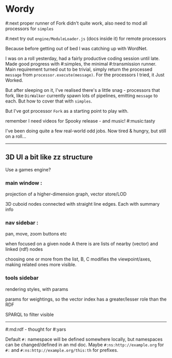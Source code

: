# Wordy

#:next proper runner of Fork didn't quite work, also need to mod all processors for `simples`

#:next try out `engine/ModuleLoader.js` (docs inside it) for remote processors

Because before getting out of bed I was catching up with WordNet.

I was on a roll yesterday, had a fairly productive coding session until late. Made good progress with #:simples, the minimal #:transmission runner. Main requirement turned out to be trivial, simply return the processed `message` from `processor.execute(message)`. For the processors I tried, it Just Worked.

But after sleeping on it, I've realised there's a little snag - processors that fork, like `DirWalker` currently spawn lots of pipelines, emitting `message` to each. But how to cover that with `simples`.

But I've got processor `Fork` as a starting point to play with.  

remember I need videos for Spooky release - and music! #:music:tasty

I've been doing quite a few real-world odd jobs. Now tired & hungry, but still on a roll...



---

## 3D UI a bit like zz structure

Use a games engine?

### main window :

projection of a higher-dimension graph, vector store/LOD

3D cuboid nodes connected with straight line edges. Each with summary info

### nav sidebar :

pan, move, zoom buttons etc

when focused on a given node A there is are lists of nearby (vector) and linked (rdf) nodes

choosing one or more from the list, B, C modifies the viewpoint/axes, making related ones more visible.   

### tools sidebar

rendering styles, with params

params for weightings, so the vector index has a greater/lesser role than the RDF

SPARQL to filter visible



---

#:md:rdf - thought for #:yars

Default `#:` namespace will be defined somewhere locally, but namespaces can be changed/defined in an md doc. Maybe `#:ns:http://example.org` for `#:` and `#:ns:http://example.org/this:th` for prefixes.
